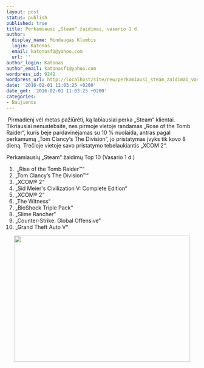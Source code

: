 ```yaml
---
layout: post
status: publish
published: true
title: Perkamiausi „Steam“ žaidimai, vasario 1 d.
author:
  display_name: Mindaugas Klumbis
  login: Katonas
  email: katonasf1@yahoo.com
  url: ''
author_login: Katonas
author_email: katonasf1@yahoo.com
wordpress_id: 9242
wordpress_url: http://localhost/site/new/perkamiausi_steam_zaidimai_vasario_1_d/
date: '2016-02-01 11:03:25 +0200'
date_gmt: '2016-02-01 11:03:25 +0200'
categories:
- Naujienos
---
```

<p>
	&nbsp;Pirmadienį vėl metas pažiūrėti, ką labiausiai perka &bdquo;Steam&ldquo; klientai. Tikriausiai nenustebsite, nes pirmoje vietoje randamas &bdquo;Rose of the Tomb Raider&ldquo;, kuris beje pardavinėjamas su 10 % nuolaida, antras pagal perkamumą &bdquo;Tom Clancy&lsquo;s The Division&ldquo;, jo pristatymas įvyks tik kovo 8 dieną. Trečioje vietoje savo pristatymo tebelaukiantis &bdquo;XCOM 2&ldquo;.</p>
<p>
	Perkamiausių &bdquo;Steam&ldquo; žaidimų Top 10 (Vasario 1 d.)</p>
<ol>
<li>
		&nbsp;&bdquo;Rise of the Tomb Raider&trade;&ldquo;</li>
<li>
		&bdquo;Tom Clancy&rsquo;s The Division&trade;&ldquo;</li>
<li>
		&bdquo;XCOM&reg; 2&ldquo;</li>
<li>
		&bdquo;Sid Meier&#39;s Civilization V: Complete Edition&ldquo;</li>
<li>
		&bdquo;XCOM&reg; 2&ldquo;</li>
<li>
		&bdquo;The Witness&ldquo;</li>
<li>
		&bdquo;BioShock Triple Pack&ldquo;</li>
<li>
		&bdquo;Slime Rancher&ldquo;</li>
<li>
		&bdquo;Counter-Strike: Global Offensive&ldquo;</li>
<li>
		&bdquo;Grand Theft Auto V&ldquo;</li>
</ol>
<p style="text-align: center;">
	<a href="http://technews.lt/rasyti"><img alt="" src="http://technews.lt/userfiles/steam 02 01.JPG" style="width: 464px; height: 333px;" /></a></p>

